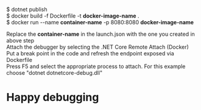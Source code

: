 $ dotnet publish </br>
$ docker build -f Dockerfile -t **docker-image-name** . </br>
$ docker run --name **container-name** -p 8080:8080 **docker-image-name** </br>

Replace the **container-name** in the launch.json with the one you created in above step</br>
Attach the debugger by selecting the .NET Core Remote Attach (Docker) </br>
Put a break point in the code and refresh the endpoint exposed via Dockerfile </br>
Press F5 and select the appropriate process to attach. For this example choose "dotnet dotnetcore-debug.dll" </br>

# Happy debugging